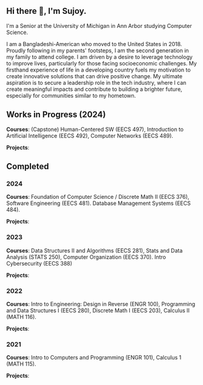 ## Hi there 👋, I'm Sujoy.
I'm a Senior at the University of Michigan in Ann Arbor studying Computer Science.

I am a Bangladeshi-American who moved to the United States in 2018. Proudly following in my parents' footsteps, I am the second generation in my family to attend college. I am driven by a desire to leverage technology to improve lives, particularly for those facing socioeconomic challenges. My firsthand experience of life in a developing country fuels my motivation to create innovative solutions that can drive positive change. My ultimate aspiration is to secure a leadership role in the tech industry, where I can create meaningful impacts and contribute to building a brighter future, especially for communities similar to my hometown.

## Works in Progress (2024)
**Courses**: (Capstone) Human-Centered SW (EECS 497), Introduction to Artificial Intelligence (EECS 492), Computer Networks (EECS 489).

**Projects**:

## Completed
### 2024
**Courses**: Foundation of Computer Science / Discrete Math II (EECS 376), Software Engineering (EECS 481). Database Management Systems (EECS 484).

**Projects**: 
### 2023
**Courses**: Data Structures II and Algorithms (EECS 281), Stats and Data Analysis (STATS 250), Computer Organization (EECS 370). Intro Cybersecurity (EECS 388)

**Projects**: 

### 2022
**Courses**:  Intro to Engineering: Design in Reverse (ENGR 100), Programming and Data Structures I (EECS 280), Discrete Math I (EECS 203), Calculus II (MATH 116).

**Projects**: 

### 2021
**Courses**: Intro to Computers and Programming (ENGR 101), Calculus 1 (MATH 115).

**Projects**: 

<!--
**Sujoy-Barua/Sujoy-Barua** is a ✨ _special_ ✨ repository because its `README.md` (this file) appears on your GitHub profile.

Here are some ideas to get you started:

- 🔭 I’m currently working on ...
- 🌱 I’m currently learning ...
- 👯 I’m looking to collaborate on ...
- 🤔 I’m looking for help with ...
- 💬 Ask me about ...
- 📫 How to reach me: ...
- 😄 Pronouns: ...
- ⚡ Fun fact: ...
-->
